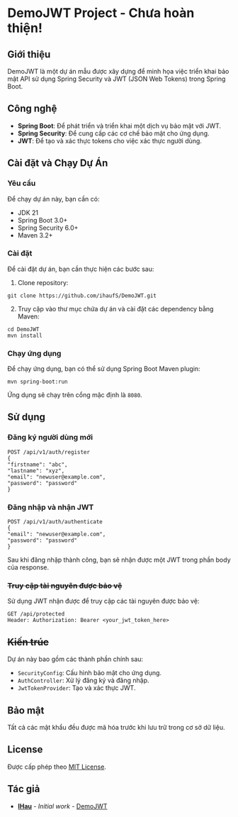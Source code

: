 # DemoJWT Project - Chưa hoàn thiện!

## Giới thiệu

DemoJWT là một dự án mẫu được xây dựng để minh họa việc triển khai bảo mật API sử dụng Spring Security và JWT (JSON Web
Tokens) trong Spring Boot.

## Công nghệ

- **Spring Boot**: Để phát triển và triển khai một dịch vụ bảo mật với JWT.
- **Spring Security**: Để cung cấp các cơ chế bảo mật cho ứng dụng.
- **JWT**: Để tạo và xác thực tokens cho việc xác thực người dùng.

## Cài đặt và Chạy Dự Án

### Yêu cầu

Để chạy dự án này, bạn cần có:

- JDK 21
- Spring Boot 3.0+
- Spring Security 6.0+
- Maven 3.2+

### Cài đặt

Để cài đặt dự án, bạn cần thực hiện các bước sau:

1. Clone repository:

```
git clone https://github.com/ihaufS/DemoJWT.git
```

2. Truy cập vào thư mục chứa dự án và cài đặt các dependency bằng Maven:

```
cd DemoJWT
mvn install
```

### Chạy ứng dụng

Để chạy ứng dụng, bạn có thể sử dụng Spring Boot Maven plugin:

```
mvn spring-boot:run
```

Ứng dụng sẽ chạy trên cổng mặc định là `8080`.

## Sử dụng

### Đăng ký người dùng mới

```
POST /api/v1/auth/register
{
"firstname": "abc",
"lastname": "xyz",
"email": "newuser@example.com",
"password": "password"
}
```

### Đăng nhập và nhận JWT

```
POST /api/v1/auth/authenticate
{
"email": "newuser@example.com",
"password": "password"
}
```

Sau khi đăng nhập thành công, bạn sẽ nhận được một JWT trong phần body của response.

### ~~Truy cập tài nguyên được bảo vệ~~

Sử dụng JWT nhận được để truy cập các tài nguyên được bảo vệ:

```
GET /api/protected
Header: Authorization: Bearer <your_jwt_token_here>
```

## ~~Kiến trúc~~

Dự án này bao gồm các thành phần chính sau:

- `SecurityConfig`: Cấu hình bảo mật cho ứng dụng.
- `AuthController`: Xử lý đăng ký và đăng nhập.
- `JwtTokenProvider`: Tạo và xác thực JWT.

## Bảo mật

Tất cả các mật khẩu đều được mã hóa trước khi lưu trữ trong cơ sở dữ liệu.

## License

Được cấp phép theo [MIT License](LICENSE).

## Tác giả

- [**IHau**](https://fb.com/LeKhuongHau) - *Initial work* - [DemoJWT](https://github.com/ihaufS/DemoJWT)
